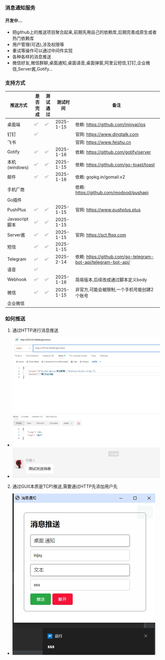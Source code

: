 ### 消息通知服务

#### 开发中...

- 把github上的推送项目聚合起来,前期先用自己的依赖库,后期完善成原生或者热门依赖库
- 用户管理(可选),涉及权限等
- 重试等操作可以通过中间件实现
- 各种各样的消息推送
- 微信好友,微信群聊,桌面通知,桌面语音,桌面弹窗,阿里云短信,钉钉,企业微信,Server酱,Gotify...

### 支持方式

| 推送方式         | 是否完成 | 测试通过 | 测试时间      | 备注                                                           |
|--------------|------|------|-----------|--------------------------------------------------------------|
| 桌面端          | ✅    | ✅    | 2025-1-15 | 依赖: https://github.com/injoyai/ios                           
| 钉钉           | ✅    |      |           | 官网: https://www.dingtalk.com                                 
| 飞书           |      |      |           | 官网: https://www.feishu.cn                                    
| Gotify       | ✅    | ✅    | 2025-1-16 | 依赖: https://github.com/gotify/server                         
| 本机(windows)  | ✅    | ✅    | 2025-1-15 | 依赖: https://github.com/go-toast/toast                        
| 邮件           | ✅    | ✅    | 2025-1-16 | 依赖: gopkg.in/gomail.v2                                       
| 手机厂商         |      |      |           | 依赖: https://github.com/modood/pushapi                        
| Go插件         |      |      |           |
| PushPlus     | ✅    | ✅    | 2025-1-15 | 官网: https://www.pushplus.plus                                
| Javascript脚本 | ✅    | ✅    | 2025-1-15 |
| Server酱      | ✅    | ✅    | 2025-1-15 | 官网: https://sct.ftqq.com                                     
| 短信           | ✅    | ✅    | 2025-1-15 |
| Telegram     | ✅    | ✅    | 2025-2-14 | 依赖: https://github.com/go-telegram-bot-api/telegram-bot-api/ 
| 语音           | ✅    |      |           |
| Webhook      | ✅    | ✅    | 2025-1-16 | 简易版本,后续改成通过脚本定义body                                          |
| 微信           | ✅    | ✅    | 2025-1-15 | 非官方,可能会被限制,一个手机号能创建2个账号                                      |
| 企业微信         |      |      |           |

### 如何推送

1. 通过HTTP进行消息推送

- ![](docs/push_by_http.png)
- ![](docs/push_by_http_result.png)

2. 通过GUI(本质是TCP)推送,需要通过HTTP先添加用户先

- ![](docs/push_by_gui.png)